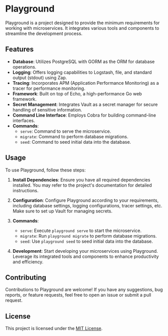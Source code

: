 # Playground

Playground is a project designed to provide the minimum requirements for working with microservices. It integrates various tools and components to streamline the development process.

## Features

- **Database**: Utilizes PostgreSQL with GORM as the ORM for database operations.
- **Logging**: Offers logging capabilities to Logstash, file, and standard output (stdout) using Zap.
- **Tracing**: Incorporates APM (Application Performance Monitoring) as a tracer for performance monitoring.
- **Framework**: Built on top of Echo, a high-performance Go web framework.
- **Secret Management**: Integrates Vault as a secret manager for secure handling of sensitive information.
- **Command Line Interface**: Employs Cobra for building command-line interfaces.
- **Commands**:
    - `serve`: Command to serve the microservice.
    - `migrate`: Command to perform database migrations.
    - `seed`: Command to seed initial data into the database.

## Usage

To use Playground, follow these steps:

1. **Install Dependencies**: Ensure you have all required dependencies installed. You may refer to the project's documentation for detailed instructions.

2. **Configuration**: Configure Playground according to your requirements, including database settings, logging configurations, tracer settings, etc. Make sure to set up Vault for managing secrets.

3. **Commands**:
    - `serve`: Execute `playground serve` to start the microservice.
    - `migrate`: Run `playground migrate` to perform database migrations.
    - `seed`: Use `playground seed` to seed initial data into the database.

4. **Development**: Start developing your microservices using Playground. Leverage its integrated tools and components to enhance productivity and efficiency.

## Contributing

Contributions to Playground are welcome! If you have any suggestions, bug reports, or feature requests, feel free to open an issue or submit a pull request.

## License

This project is licensed under the [MIT License](LICENSE).
